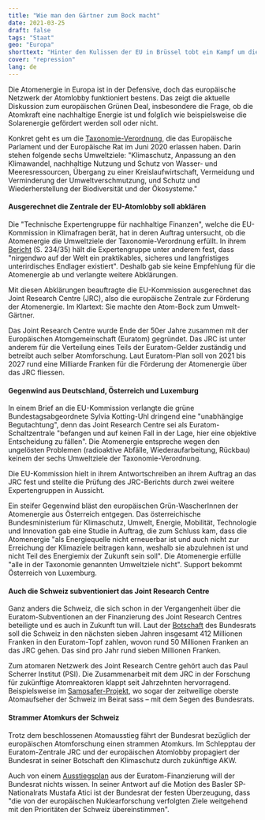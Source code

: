 ```yaml
---
title: "Wie man den Gärtner zum Bock macht"
date: 2021-03-25
draft: false
tags: "Staat"
geo: "Europa"
shorttext: "Hinter den Kulissen der EU in Brüssel tobt ein Kampf um die Zukunft der Atomkraft. Auch die atomfreundliche Schweiz mischt mit."
cover: "repression"
lang: de
---
```


Die Atomenergie in Europa ist in der Defensive, doch das europäische Netzwerk der Atomlobby funktioniert bestens. Das zeigt die aktuelle Diskussion zum europäischen Grünen Deal, insbesondere die Frage, ob die Atomkraft eine nachhaltige Energie ist und folglich wie beispielsweise die Solarenergie gefördert werden soll oder nicht.

Konkret geht es um die [Taxonomie-Verordnung](/static/downloads/CELEX_32020R0852_DE_TXT.pdf "Einrichtung eines Rahmens zur Erleichterung nachhaltiger Investitionen un"), die das Europäische Parlament und der Europäische Rat im Juni 2020 erlassen haben. Darin stehen folgende sechs Umweltziele: "Klimaschutz, Anpassung an den Klimawandel, nachhaltige Nutzung und Schutz von Wasser- und Meeresressourcen, Übergang zu einer Kreislaufwirtschaft, Vermeidung und Verminderung der Umweltverschmutzung, und Schutz und Wiederherstellung der Biodiversität und der Ökosysteme."

#### Ausgerechnet die Zentrale der EU-Atomlobby soll abklären

Die "Technische Expertengruppe für nachhaltige Finanzen", welche die EU-Kommission in Klimafragen berät, hat in deren Auftrag untersucht, ob die Atomenergie die Umweltziele der Taxonomie-Verordnung erfüllt. In ihrem [Bericht](/static/downloads/190618-sustainable-finance-teg-report-taxonomy_en.pdf "Taxonomy Technical Report") (S. 234/35) hält die Expertengruppe unter anderem fest, dass "nirgendwo auf der Welt ein praktikables, sicheres und langfristiges unterirdisches Endlager existiert". Deshalb gab sie keine Empfehlung für die Atomenergie ab und verlangte weitere Abklärungen.

Mit diesen Abklärungen beauftragte die EU-Kommission ausgerechnet das Joint Research Centre (JRC), also die europäische Zentrale zur Förderung der Atomenergie. Im Klartext: Sie machte den Atom-Bock zum Umwelt-Gärtner.

Das Joint Research Centre wurde Ende der 50er Jahre zusammen mit der Europäischen Atomgemeinschaft (Euratom) gegründet. Das JRC ist unter anderem für die Verteilung eines Teils der Euratom-Gelder zuständig und betreibt auch selber Atomforschung. Laut Euratom-Plan soll von 2021 bis 2027 rund eine Milliarde Franken für die Förderung der Atomenergie über das JRC fliessen.

#### Gegenwind aus Deutschland, Österreich und Luxemburg

In einem Brief an die EU-Kommission verlangte die grüne Bundestagsabgeordnete Sylvia Kotting-Uhl dringend eine "unabhängige Begutachtung", denn das Joint Research Centre sei als Euratom-Schaltzentrale "befangen und auf keinen Fall in der Lage, hier eine objektive Entscheidung zu fällen". Die Atomenergie entspreche wegen den ungelösten Problemen (radioaktive Abfälle, Wiederaufarbeitung, Rückbau) keinem der sechs Umweltziele der Taxonomie-Verordnung.

Die EU-Kommission hielt in ihrem Antwortschreiben an ihrem Auftrag an das JRC fest und stellte die Prüfung des JRC-Berichts durch zwei weitere Expertengruppen in Aussicht.

Ein steifer Gegenwind bläst den europäischen Grün-WascherInnen der Atomenergie aus Österreich entgegen. Das österreichische Bundesministerium für Klimaschutz, Umwelt, Energie, Mobilität, Technologie und Innovation gab eine Studie in Auftrag, die zum Schluss kam, dass die Atomenergie "als Energiequelle nicht erneuerbar ist und auch nicht zur Erreichung der Klimaziele beitragen kann, weshalb sie abzulehnen ist und nicht Teil des Energiemix der Zukunft sein soll". Die Atomenergie erfülle "alle in der Taxonomie genannten Umweltziele nicht". Support bekommt Österreich von Luxemburg.

#### Auch die Schweiz subventioniert das Joint Research Centre

Ganz anders die Schweiz, die sich schon in der Vergangenheit über die Euratom-Subventionen an der Finanzierung des Joint Research Centres beteiligte und es auch in Zukunft tun will. Laut der [Botschaft](/static/downloads/fedlex-data-admin-ch-eli-fga-2020-1159-de-pdf-x.pdf "Botschaft zur Finanzierung der Schweizer Beteiligung an den Massnahmen der Europäischen Union im Bereich Forschung und Innovation in den Jahren 2021–2027") des Bundesrats soll die Schweiz in den nächsten sieben Jahren insgesamt 412 Millionen Franken in den Euratom-Topf zahlen, wovon rund 50 Millionen Franken an das JRC gehen. Das sind pro Jahr rund sieben Millionen Franken.

Zum atomaren Netzwerk des Joint Research Centre gehört auch das Paul Scherrer Institut (PSI). Die Zusammenarbeit mit dem JRC in der Forschung für zukünftige Atomreaktoren klappt seit Jahrzehnten hervorragend. Beispielsweise im [Samosafer-Projekt](https://cordis.europa.eu/project/id/847527/de "Severe Accident Modeling and Safety Assessment for Fluid-fuel Energy Reactors"), wo sogar der zeitweilige oberste Atomaufseher der Schweiz im Beirat sass – mit dem Segen des Bundesrats.

#### Strammer Atomkurs der Schweiz

Trotz dem beschlossenen Atomausstieg fährt der Bundesrat bezüglich der europäischen Atomforschung einen strammen Atomkurs. Im Schlepptau der Euratom-Zentrale JRC und der europäischen Atomlobby propagiert der Bundesrat in seiner Botschaft den Klimaschutz durch zukünftige AKW.

Auch von einem [Ausstiegsplan](https://www.parlament.ch/de/ratsbetrieb/suche-curia-vista/geschaeft?AffairId=20204396 "Ausstiegsplan aus internationalen Programmen zur Entwicklung neuer Atomreaktoren") aus der Euratom-Finanzierung will der Bundesrat nichts wissen. In seiner Antwort auf die Motion des Basler SP-Nationalrats Mustafa Atici ist der Bundesrat der festen Überzeugung, dass "die von der europäischen Nuklearforschung verfolgten Ziele weitgehend mit den Prioritäten der Schweiz übereinstimmen".
